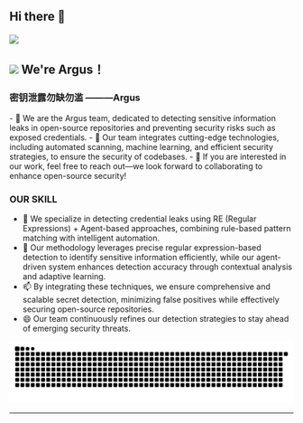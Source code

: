 ## Hi there 👋

<!--
**xingerazi/xingerazi** is a ✨ _special_ ✨ repository because its `README.md` (this file) appears on your GitHub profile.

Here are some ideas to get you started:

- 🔭 I’m currently working on ...
- 🌱 I’m currently learning ..
- 👯 I’m looking to collaborate on ...
- 🤔 I’m looking for help with ...
- 💬 Ask me about ...
- 📫 How to reach me: ...
- 😄 Pronouns: ...
- ⚡ Fun fact: ...
-->
<img align="center" src="https://cardivo.vercel.app/api?name=Argus&description=Argus团队---使用agents进行密钥泄露检测&image=https://avatars.githubusercontent.com/xingerazi&usqp=CAU&backgroundColor=%23ecf0f1&github=xingerazi&pattern=ticTacToe&colorPattern=%23eaeaea&site=Regards%20by%20xingerazi"/>


## <img src="https://emojis.slackmojis.com/emojis/images/1643514974/10003/catjam.gif?1643514974" width="30"/>  We're Argus！

<h3 align="left">密钥泄露勿缺勿滥 ———Argus</h3>
- 🔭 We are the Argus team, dedicated to detecting sensitive information leaks in open-source repositories and preventing security risks such as exposed credentials.
- 🌱 Our team integrates cutting-edge technologies, including automated scanning, machine learning, and efficient security strategies, to ensure the security of codebases. 
- 👯 If you are interested in our work, feel free to reach out—we look forward to collaborating to enhance open-source security!

<h3 align="left">OUR SKILL </h3>

- 🤔 We specialize in detecting credential leaks using RE (Regular Expressions) + Agent-based approaches, combining rule-based pattern matching with intelligent automation. 
- 💬 Our methodology leverages precise regular expression-based detection to identify sensitive information efficiently, while our agent-driven system enhances detection accuracy through contextual analysis and adaptive learning.
- 📫 By integrating these techniques, we ensure comprehensive and scalable secret detection, minimizing false positives while effectively securing open-source repositories.
- 😄  Our team continuously refines our detection strategies to stay ahead of emerging security threats.

<picture>
  <source media="(prefers-color-scheme: dark)" srcset="https://raw.githubusercontent.com/xingerazi/xingerazi/output/github-contribution-grid-snake-dark.svg">
  <source media="(prefers-color-scheme: light)" srcset="https://raw.githubusercontent.com/xingerazi/xingerazi/output/github-contribution-grid-snake.svg">
  <img alt="github contribution grid snake animation" src="https://raw.githubusercontent.com/xingerazi/xingerazi/output/github-contribution-grid-snake.svg">
</picture>

----------------------------------------------------------
